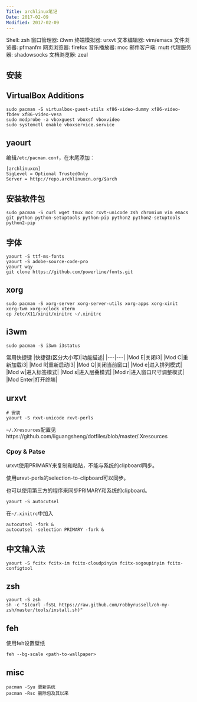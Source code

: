```yaml
---
Title: archlinux笔记
Date: 2017-02-09
Modified: 2017-02-09
---
```


Shell: zsh
窗口管理器: i3wm 
终端模拟器: urxvt 
文本编辑器: vim/emacs
文件浏览器: pfmanfm
网页浏览器: firefox
音乐播放器: moc
邮件客户端: mutt
代理服务器: shadowsocks
文档浏览器: zeal

## 安装

## VirtualBox Additions
```
sudo pacman -S virtualbox-guest-utils xf86-video-dummy xf86-video-fbdev xf86-video-vesa
sudo modprobe -a vboxguest vboxsf vboxvideo
sudo systemctl enable vboxservice.service
```

## yaourt
编辑`/etc/pacman.conf`，在末尾添加：
```
[archlinuxcn]
SigLevel = Optional TrustedOnly
Server = http://repo.archlinuxcn.org/$arch
```

## 安装软件包
```
sudo pacman -S curl wget tmux moc rxvt-unicode zsh chromium vim emacs git python python-setuptools python-pip python2 python2-setuptools python2-pip
```

## 字体
```
yaourt -S ttf-ms-fonts
yaourt -S adobe-source-code-pro
yaourt wqy
git clone https://github.com/powerline/fonts.git
```

## xorg
```
sudo pacman -S xorg-server xorg-server-utils xorg-apps xorg-xinit xorg-twm xorg-xclock xterm 
cp /etc/X11/xinit/xinitrc ~/.xinitrc
```

## i3wm
```
sudo pacman -S i3wm i3status
```

常用快捷键
|快捷键(区分大小写)|功能描述|
|---|---|
|Mod E|关闭i3|
|Mod C|重新加载i3|
|Mod R|重新启动i3|
|Mod Q|关闭当前窗口|
|Mod e|进入排列模式|
|Mod w|进入标签模式|
|Mod s|进入层叠模式|
|Mod r|进入窗口尺寸调整模式|
|Mod Enter|打开终端|

## urxvt
```
# 安装
yaourt -S rxvt-unicode rxvt-perls
```
`~/.Xresources`配置见https://github.com/liguangsheng/dotfiles/blob/master/.Xresources

### Cpoy & Patse
urxvt使用PRIMARY来复制和粘贴，不能与系统的clipboard同步。

使用urxvt-perls的selection-to-clipboard可以同步。

也可以使用第三方的程序来同步PRIMARY和系统的clipboard。
```
yaourt -S autocutsel
```
在`~/.xinitrc`中加入
```
autocutsel -fork &
autocutsel -selection PRIMARY -fork &
```

## 中文输入法
```
yaourt -S fcitx fcitx-im fcitx-cloudpinyin fcitx-sogoupinyin fcitx-configtool
```

## zsh
```
yaourt -S zsh
sh -c "$(curl -fsSL https://raw.github.com/robbyrussell/oh-my-zsh/master/tools/install.sh)"
```

## feh
使用feh设置壁纸
```
feh --bg-scale <path-to-wallpaper>
```

## misc
```
pacman -Syu 更新系统
pacman -Rsc 删除包及其以来
```
